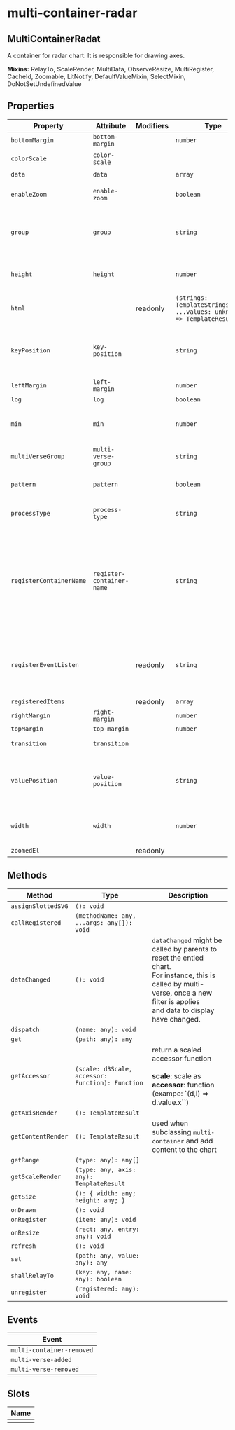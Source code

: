 # multi-container-radar

## MultiContainerRadat

A container for radar chart. It is responsible for drawing axes.

**Mixins:** RelayTo, ScaleRender, MultiData, ObserveResize, MultiRegister, CacheId, Zoomable, LitNotify, DefaultValueMixin, SelectMixin, DoNotSetUndefinedValue

## Properties

| Property                | Attribute                 | Modifiers | Type                                             | Default   | Description                                      |
|-------------------------|---------------------------|-----------|--------------------------------------------------|-----------|--------------------------------------------------|
| `bottomMargin`          | `bottom-margin`           |           | `number`                                         |           |                                                  |
| `colorScale`            | `color-scale`             |           |                                                  |           | colorScale for the chart                         |
| `data`                  | `data`                    |           | `array`                                          |           | the data to display                              |
| `enableZoom`            | `enable-zoom`             |           | `boolean`                                        |           | `enableZoom` set true to enable zoom behaviors   |
| `group`                 | `group`                   |           | `string`                                         |           | `group` the name of the group (used when to registering this element under a multi-verse) |
| `height`                | `height`                  |           | `number`                                         |           | `height`  of the chart area. Equals actual height of component - margins |
| `html`                  |                           | readonly  | `(strings: TemplateStringsArray, ...values: unknown[]) => TemplateResult` |           |                                                  |
| `keyPosition`           | `key-position`            |           | `string`                                         | "angle"   | `keyPosition` position type for keys.<br />this is used to calculate scale vor values in `multi-data-group` |
| `leftMargin`            | `left-margin`             |           | `number`                                         |           |                                                  |
| `log`                   | `log`                     |           | `boolean`                                        |           | `log`  true to show log                          |
| `min`                   | `min`                     |           | `number`                                         | 0         | `min` minumum value<br />we need to set it, otherwise will be inferred  frmo data |
| `multiVerseGroup`       | `multi-verse-group`       |           | `string`                                         | "default" | `multiVerseGroup` group name send along with `multi-verse-added` |
| `pattern`               | `pattern`                 |           | `boolean`                                        |           | `pattern` set true for charts using patterns (e.g. geo charts) |
| `processType`           | `process-type`            |           | `string`                                         |           | `processType`  the type of process type, e.g. stack for bar Chart |
| `registerContainerName` | `register-container-name` |           | `string`                                         | "svgHost" | `registerContainerName` the name of the container set to registered items. This is needed because<br />some items can be registered agains mutiple domain. For instance, multi-g : as an resizable svg item<br />and against multi-verse. |
| `registerEventListen`   |                           | readonly  | `string`                                         |           | `registerEventListen` the name of the event that will trigger<br />a registration. This event is fired by an element applying<br />Resiterable Mixin<br /> |
| `registeredItems`       |                           | readonly  | `array`                                          |           |                                                  |
| `rightMargin`           | `right-margin`            |           | `number`                                         |           |                                                  |
| `topMargin`             | `top-margin`              |           | `number`                                         |           |                                                  |
| `transition`            | `transition`              |           |                                                  |           | `transition` to apply while drawing              |
| `valuePosition`         | `value-position`          |           | `string`                                         | "radial"  | `valuePosition` position type for values.<br />this is used to calculate scale vor values in `multi-data-group` |
| `width`                 | `width`                   |           | `number`                                         |           | `width`  of the chart area. Equals actual width of component - margins |
| `zoomedEl`              |                           | readonly  |                                                  |           |                                                  |

## Methods

| Method             | Type                                             | Description                                      |
|--------------------|--------------------------------------------------|--------------------------------------------------|
| `assignSlottedSVG` | `(): void`                                       |                                                  |
| `callRegistered`   | `(methodName: any, ...args: any[]): void`        |                                                  |
| `dataChanged`      | `(): void`                                       | `dataChanged` might be called by parents to reset the entied chart.<br />For instance, this is called by multi-verse, once a new filter is applies<br />and data to display have changed. |
| `dispatch`         | `(name: any): void`                              |                                                  |
| `get`              | `(path: any): any`                               |                                                  |
| `getAccessor`      | `(scale: d3Scale, accessor: Function): Function` | return a scaled accessor function<br /><br />**scale**: scale as<br />**accessor**: function (exampe: `(d,i) => d.value.x``) |
| `getAxisRender`    | `(): TemplateResult`                             |                                                  |
| `getContentRender` | `(): TemplateResult`                             | used when subclassing `multi-container` and add content to the chart |
| `getRange`         | `(type: any): any[]`                             |                                                  |
| `getScaleRender`   | `(type: any, axis: any): TemplateResult`         |                                                  |
| `getSize`          | `(): { width: any; height: any; }`               |                                                  |
| `onDrawn`          | `(): void`                                       |                                                  |
| `onRegister`       | `(item: any): void`                              |                                                  |
| `onResize`         | `(rect: any, entry: any): void`                  |                                                  |
| `refresh`          | `(): void`                                       |                                                  |
| `set`              | `(path: any, value: any): any`                   |                                                  |
| `shallRelayTo`     | `(key: any, name: any): boolean`                 |                                                  |
| `unregister`       | `(registered: any): void`                        |                                                  |

## Events

| Event                     |
|---------------------------|
| `multi-container-removed` |
| `multi-verse-added`       |
| `multi-verse-removed`     |

## Slots

| Name |
|------|
|      |
